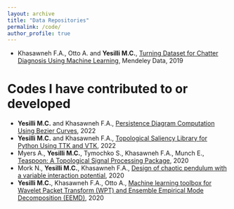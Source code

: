 ```yaml
---
layout: archive
title: "Data Repositories"
permalink: /code/
author_profile: true
---
```


+ Khasawneh F.A., Otto A. and **Yesilli M.C.**, <a href="http://dx.doi.org/10.17632/hvm4wh3jzx.1"> Turning Dataset for Chatter Diagnosis Using
Machine Learning</a>, Mendeley Data, 2019

Codes I have contributed to or developed
========================================
+ **Yesilli M.C.** and Khasawneh F.A., <a href="https://github.com/Khasawneh-Lab/pd_computation_Bezier_curves"> Persistence Diagram Computation Using Bezier Curves</a>, 2022
+ **Yesilli M.C.** and Khasawneh F.A., <a href="https://github.com/Khasawneh-Lab/saliency_TTK_VTK"> Topological Saliency Library for Python Using TTK and VTK</a>, 2022
+ Myers A., **Yesilli M.C.**, Tymochko S., Khasawneh F.A., Munch E., <a href="https://pypi.org/project/teaspoon/"> Teaspoon: A Topological Signal Processing Package</a>, 2020
+ Mork N., **Yesilli M.C.**, Khasawneh F.A., <a href="https://zenodo.org/record/3784897#.X-6RY9hKiUl"> Design of chaotic pendulum with a variable interaction potential</a>, 2020
+ **Yesilli M.C.**, Khasawneh F.A., Otto A., <a href="https://github.com/mcanyesilli/WPT_EEMD_ML_Machining"> Machine learning toolbox for Wavelet Packet Transform (WPT) and Ensemble Empirical Mode Decomposition (EEMD)</a>, 2020